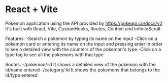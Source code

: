 # React + Vite

Pokemon application using the API provided by https://pokeapi.co/docs/v2
It's built with React, Vite, CustomHooks, Routes, Context and InfiniteScroll

Features:
-Search a pokemon by typing its name on the input
-Click on a pokemon card or entering its name on the input and pressing enter in order to see a detailed view with the counters of the pokemon's type
-Click on a type tag to see all the pokemons with that type

Routes:
-/pokemon/:id
It shows a detailed view of the pokemon with the id/name entered
-/category/:id
It shows the pokemons that belongs to the id/type entered

